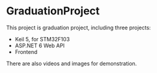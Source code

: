 # GraduationProject

This project is graduation project, including three projects:
- Keil 5, for STM32F103
- ASP.NET 6 Web API
- Frontend

There are also videos and images for demonstration.
